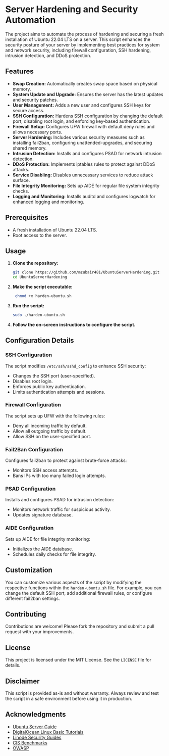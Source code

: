 # Server Hardening and Security Automation

The project aims to automate the process of hardening and securing a fresh installation of Ubuntu 22.04 LTS on a server. This script enhances the security posture of your server by implementing best practices for system and network security, including firewall configuration, SSH hardening, intrusion detection, and DDoS protection.

## Features

- **Swap Creation:** Automatically creates swap space based on physical memory.
- **System Update and Upgrade:** Ensures the server has the latest updates and security patches.
- **User Management:** Adds a new user and configures SSH keys for secure access.
- **SSH Configuration:** Hardens SSH configuration by changing the default port, disabling root login, and enforcing key-based authentication.
- **Firewall Setup:** Configures UFW firewall with default deny rules and allows necessary ports.
- **Server Hardening:** Includes various security measures such as installing fail2ban, configuring unattended-upgrades, and securing shared memory.
- **Intrusion Detection:** Installs and configures PSAD for network intrusion detection.
- **DDoS Protection:** Implements iptables rules to protect against DDoS attacks.
- **Service Disabling:** Disables unnecessary services to reduce attack surface.
- **File Integrity Monitoring:** Sets up AIDE for regular file system integrity checks.
- **Logging and Monitoring:** Installs auditd and configures logwatch for enhanced logging and monitoring.

## Prerequisites

- A fresh installation of Ubuntu 22.04 LTS.
- Root access to the server.

## Usage

1. **Clone the repository:**
   ```bash
   git clone https://github.com/mzubair481/UbuntuServerHardening.git
   cd UbuntuServerHardening
   ```
2. **Make the script executable:**
   ```bash
    chmod +x harden-ubuntu.sh
    ```
3. **Run the script:**
    ```bash
    sudo ./harden-ubuntu.sh
    ```
4. **Follow the on-screen instructions to configure the script.**

## Configuration Details

### SSH Configuration

The script modifies `/etc/ssh/sshd_config` to enhance SSH security:
- Changes the SSH port (user-specified).
- Disables root login.
- Enforces public key authentication.
- Limits authentication attempts and sessions.

### Firewall Configuration

The script sets up UFW with the following rules:
- Deny all incoming traffic by default.
- Allow all outgoing traffic by default.
- Allow SSH on the user-specified port.

### Fail2Ban Configuration

Configures fail2ban to protect against brute-force attacks:
- Monitors SSH access attempts.
- Bans IPs with too many failed login attempts.

### PSAD Configuration

Installs and configures PSAD for intrusion detection:
- Monitors network traffic for suspicious activity.
- Updates signature database.

### AIDE Configuration

Sets up AIDE for file integrity monitoring:
- Initializes the AIDE database.
- Schedules daily checks for file integrity.

## Customization

You can customize various aspects of the script by modifying the respective functions within the `harden-ubuntu.sh` file. For example, you can change the default SSH port, add additional firewall rules, or configure different fail2ban settings.

## Contributing

Contributions are welcome! Please fork the repository and submit a pull request with your improvements.

## License

This project is licensed under the MIT License. See the `LICENSE` file for details.

## Disclaimer

This script is provided as-is and without warranty. Always review and test the script in a safe environment before using it in production.

## Acknowledgments

- [Ubuntu Server Guide](https://help.ubuntu.com/lts/serverguide/index.html)
- [DigitalOcean Linux Basic Tutorials](https://www.digitalocean.com/community/tags/linux-basics)
- [Linode Security Guides](https://www.linode.com/docs/guides/security/)
- [CIS Benchmarks](https://www.cisecurity.org/benchmark/ubuntu_linux)
- [OWASP](https://owasp.org/)
